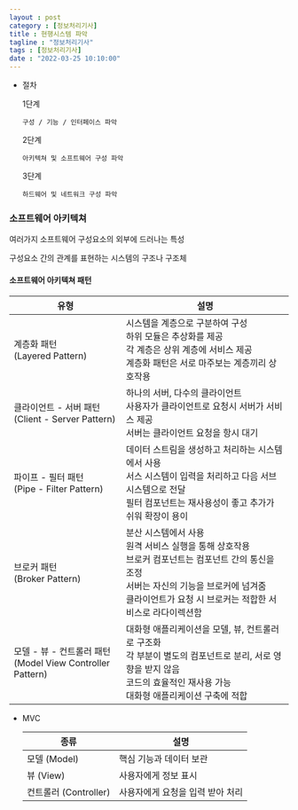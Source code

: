 ```yaml
---
layout : post
category : [정보처리기사]
title : 현행시스템 파악
tagline : "정보처리기사"
tags : [정보처리기사]
date : "2022-03-25 10:10:00"
---
```


- 절차

  1단계

  ```
  구성 / 기능 / 인터페이스 파악
  ```

  2단계

  ```
  아키텍쳐 및 소프트웨어 구성 파악
  ```

  3단계

  ```
  하드웨어 및 네트워크 구성 파악
  ```



### 소프트웨어 아키텍쳐

여러가지 소프트웨어 구성요소의 외부에 드러나는 특성

구성요소 간의 관계를 표현하는 시스템의 구조나 구조체

#### 소프트웨어 아키텍쳐 패턴

| 유형                                                         | 설명                                                         |
| ------------------------------------------------------------ | ------------------------------------------------------------ |
| 계층화 패턴 <br />(Layered Pattern)                          | 시스템을 계층으로 구분하여 구성<br />하위 모듈은 추상화를 제공<br />각 계층은 상위 계층에 서비스 제공<br />계층화 패턴은 서로 마주보는 계층끼리 상호작용 |
| 클라이언트 - 서버 패턴 <br />(Client - Server Pattern)       | 하나의 서버, 다수의 클라이언트<br />사용자가 클라이언트로 요청시 서버가 서비스 제공<br />서버는 클라이언트 요청을 항시 대기 |
| 파이프 - 필터 패턴 <br />(Pipe - Filter Pattern)             | 데이터 스트림을 생성하고 처리하는 시스템에서 사용<br />서스 시스템이 입력을 처리하고 다음 서브 시스템으로 전달<br />필터 컴포넌트는 재사용성이 좋고 추가가 쉬워 확장이 용이 |
| 브로커 패턴 <br />(Broker Pattern)                           | 분산 시스템에서 사용<br />원격 서비스 실행을 통해 상호작용<br />브로커 컴포넌트는 컴포넌트 간의 통신을 조정<br />서버는 자신의 기능을 브로커에 넘겨줌<br />클라이언트가 요청 시 브로커는 적합한 서비스로 라다이렉션함 |
| 모델 - 뷰 - 컨트롤러 패턴 <br />(Model View Controller Pattern) | 대화형 애플리케이션을 모델, 뷰, 컨트롤러로 구조화<br />각 부분이 별도의 컴포넌트로 분리, 서로 영향을 받지 않음<br />코드의 효율적인 재사용 가능<br />대화형 애플리케이션 구축에 적합 |

- MVC

    | 종류                  | 설명                             |
    | --------------------- | -------------------------------- |
    | 모델 (Model)          | 핵심 기능과 데이터 보관          |
    | 뷰 (View)             | 사용자에게 정보 표시             |
    | 컨트롤러 (Controller) | 사용자에게 요청을 입력 받아 처리 |

